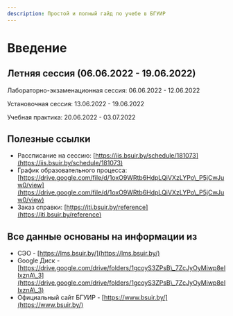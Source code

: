 ```yaml
---
description: Простой и полный гайд по учебе в БГУИР
---
```


# Введение

## Летняя сессия (06.06.2022 - 19.06.2022)

Лабораторно-экзаменационная сессия: 06.06.2022 - 12.06.2022

Установочная сессия: 13.06.2022 - 19.06.2022

Учебная практика: 20.06.2022 - 03.07.2022

## Полезные ссылки

* Рассписание на сессию: [https://iis.bsuir.by/schedule/181073](https://iis.bsuir.by/schedule/181073)
* График образовательного процесса: [https://drive.google.com/file/d/1oxO9WRtb6HdpLQiVXzLYPo\_P5jCwJuw0/view](https://drive.google.com/file/d/1oxO9WRtb6HdpLQiVXzLYPo\_P5jCwJuw0/view)
* Заказ справки: [https://iti.bsuir.by/reference](https://iti.bsuir.by/reference)

## Все данные основаны на информации из

* СЭО - [https://lms.bsuir.by/](https://lms.bsuir.by/)
* Google Диск - [https://drive.google.com/drive/folders/1gcoyS3ZPsB\_7ZcJyOyMiwp8eIIxznA\_3](https://drive.google.com/drive/folders/1gcoyS3ZPsB\_7ZcJyOyMiwp8eIIxznA\_3)
* Официальный сайт БГУИР - [https://www.bsuir.by/](https://www.bsuir.by/)
